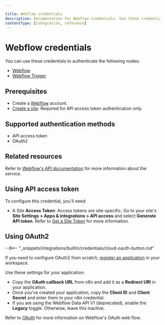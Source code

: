 ```yaml
---

title: Webflow credentials
description: Documentation for Webflow credentials. Use these credentials to authenticate Webflow in n8n, a workflow automation platform.
contentType: [integration, reference]
---
```


# Webflow credentials

You can use these credentials to authenticate the following nodes:

- [Webflow](/integrations/builtin/app-nodes/n8n-nodes-base.webflow.md)
- [Webflow Trigger](/integrations/builtin/trigger-nodes/n8n-nodes-base.webflowtrigger.md)

## Prerequisites

- Create a [Webflow](https://webflow.com/) account.
- [Create a site](https://developers.webflow.com/data/reference/structure-1#sites): Required for API access token authentication only.

## Supported authentication methods

- API access token
- OAuth2

## Related resources

Refer to [Webflow's API documentation](https://developers.webflow.com/data/reference/rest-introduction) for more information about the service.

## Using API access token

To configure this credential, you'll need:

- A Site **Access Token**: Access tokens are site-specific. Go to your site's **Site Settings > Apps & integrations > API access** and select **Generate API token**. Refer to [Get a Site Token](https://developers.webflow.com/data/docs/get-a-site-token) for more information.

## Using OAuth2

--8<-- "_snippets/integrations/builtin/credentials/cloud-oauth-button.md"

If you need to configure OAuth2 from scratch, [register an application](https://developers.webflow.com/data/docs/register-an-app) in your workspace.

Use these settings for your application:

- Copy the **OAuth callback URL** from n8n and add it as a **Redirect URI** in your application.
- Once you've created your application, copy the **Client ID** and **Client Secret** and enter them in your n8n credential.
- If you are using the Webflow Data API V1 (deprecated), enable the **Legacy** toggle. Otherwise, leave this inactive.

Refer to [OAuth](https://developers.webflow.com/data/reference/oauth-app) for more information on Webflow's OAuth web flow.
